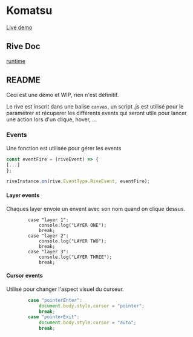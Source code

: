# Komatsu

[Live demo](https://guillaumecartoonbase.github.io/Komatsu/)

## Rive Doc

[runtime](https://help.rive.app/runtimes/overview)

## README

Ceci est une démo et WIP, rien n'est définitif.

Le rive est inscrit dans une balise `canvas`, un script .js est utilisé pour le paramétrer et récuperer les différents events qui seront utile pour lancer une action lors d'un clique, hover, ...

### Events

Une fonction est utilisée pour gérer les events

```js
const eventFire = (riveEvent) => {
[...]
};

riveInstance.on(rive.EventType.RiveEvent, eventFire);
```

#### Layer events

Chaques layer envoie un envent avec son nom quand on clique dessus.

```JS
		case "layer 1":
			console.log("LAYER ONE");
			break;
		case "layer 2":
			console.log("LAYER TWO");
			break;
		case "layer 3":
			console.log("LAYER THREE");
			break;
```

#### Cursor events

Utilisé pour changer l'aspect visuel du curseur.

```js
		case "pointerEnter":
			document.body.style.cursor = "pointer";
			break;
		case "pointerExit":
			document.body.style.cursor = "auto";
			break;
```
